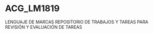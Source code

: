 # ACG_LM1819
LENGUAJE DE MARCAS REPOSITORIO DE TRABAJOS Y TAREAS PARA REVISIÓN Y EVALUACIÓN DE TAREAS
